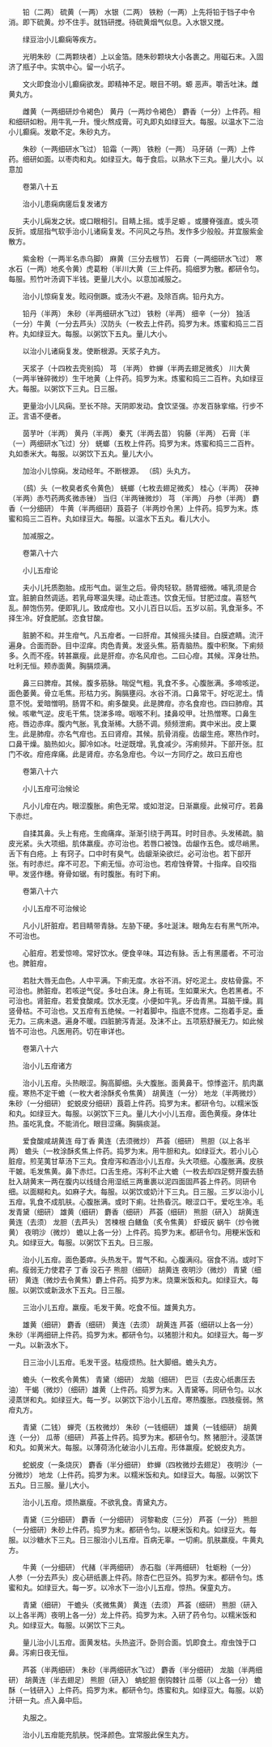 <!-- { "loadSidebar": true } -->
　　铅（二两） 硫黄（一两） 水银（二两） 铁粉（一两）上先将铅于铛子中令消。即下硫黄。炒不住手。就铛研搅。待硫黄烟气似息。入水银又搅。

　　绿豆治小儿癫痫等疾方。

　　光明朱砂（二两颗块者）上以金箔。随朱砂颗块大小各裹之。用磁石末。入固济了瓶子中。实筑中心。留一小坑子。

　　文火即食治小儿癫痫欲发。即精神不足。眼目不明。螈 恶声。嚼舌吐沫。雌黄丸方。

　　雌黄（一两细研炒令褐色） 黄丹（一两炒令褐色） 麝香（一分）上件药。相和细研如粉。用牛乳一升。慢火熬成膏。可丸即丸如绿豆大。每服。以温水下二治小儿癫痫。发歇不定。朱砂丸方。

　　朱砂（一两细研水飞过） 铅霜（一两） 铁粉（一两） 马牙硝（一两）上件药。细研如面。以枣肉和丸。如绿豆大。每于食后。以熟水下三丸。量儿大小。以意加

　　卷第八十五

　　治小儿患痫病瘥后复发诸方

　　夫小儿痫发之状。或口眼相引。目睛上摇。或手足螈 。或腰脊强直。或头项反折。或屈指气软手治小儿诸痫复发。不问风之与热。发作多少般般。并宜服紫金散方。

　　紫金粉（一两半名赤乌脚） 麻黄（三分去根节） 石膏（一两细研水飞过） 寒水石（一两）地炙令黄）虎葛粉（半川大黄（三上件药。捣细罗为散。都研令匀。每服。煎竹叶汤调下半钱。更量儿大小。以意加减服之。

　　治小儿惊痫复发。眩闷倒蹶。或汤火不避。及除百病。铅丹丸方。

　　铅丹（半两） 朱砂（半两细研水飞过） 铁粉（半两） 细辛（一分） 独活（一分）牛黄（一分去芦头）汉防头（一枚去上件药。捣罗为末。炼蜜和捣三二百杵。丸如绿豆大。每服。以粥饮下五丸。量儿大小。

　　以治小儿诸痫复发。使断根源。天浆子丸方。

　　天浆子（十四枚去壳别捣） 芎 （半两） 蚱蝉（半两去翅足微炙） 川大黄（一两半锉碎微炒）生干地黄（上件药。捣罗为末。炼蜜和捣三二百杵。丸如绿豆大。每服。以粥饮下三丸。日三服。

　　更量治小儿风痫。至长不除。天阴即发动。食饮坚强。亦发百脉挛缩。行步不正。言语不便者。

　　茵芋叶（半两） 黄丹（半两） 秦艽（半两去苗） 钩藤（半两） 石膏〔半（一）两细研水飞过〕分） 蜣螂（五枚上件药。捣罗为末。炼蜜和捣三二百杵。丸如黍米大。每服。以粥饮下五丸。量儿大小。

　　加治小儿惊痫。发动经年。不断根源。 （鸱）头丸方。

　　（鸱）头（一枚臭者炙令黄色） 蜣螂（七枚去翅足微炙） 桂心（半两） 茯神（半两）赤芍药两炙微赤锉） 当归（半两锉微炒） 芎 （半两） 丹参（半两） 麝香（一分细研） 牛黄（半两细研）莨菪子（半两炒令黑）上件药。捣罗为末。炼蜜和捣三二百杵。丸如绿豆大。每服。以温水下五丸。看儿大小。

　　加减服之。

　　卷第八十六

　　小儿五疳论

　　夫小儿托质胞胎。成形气血。诞生之后。骨肉轻软。肠胃细微。哺乳须是合宜。脏腑自然调适。若乳母寒温失理。动止乖违。饮食无恒。甘肥过度。喜怒气乱。醉饱伤劳。便即乳儿。致成疳也。又小儿百日以后。五岁以前。乳食渐多。不择生冷。好食肥腻。恣食甘酸。

　　脏腑不和。并生疳气。凡五疳者。一曰肝疳。其候摇头揉目。白膜遮睛。流汗遍身。合面而卧。目中涩痒。肉色青黄。发竖头焦。筋青脑热。腹中积聚。下痢频多。久而不痊。转甚羸瘦。此是肝疳。亦名风疳也。二曰心疳。其候。浑身壮热。吐利无恒。颊赤面黄。胸膈烦满。

　　鼻三曰脾疳。其候。腹多筋脉。喘促气粗。乳食不多。心腹胀满。多啼咳逆。面色萎黄。骨立毛焦。形枯力劣。胸膈壅闷。水谷不消。口鼻常干。好吃泥土。情意不悦。爱暗憎明。肠胃不和。痢多酸臭。此是脾疳。亦名食疳也。四曰肺疳。其候。咳嗽气逆。皮毛干焦。饶涕多啼。咽喉不利。揉鼻咬甲。壮热憎寒。口鼻生疮。唇边赤痒。腹内气胀。乳食渐稀。大肠不调。频频泄痢。粪中米出。皮上粟生。此是肺疳。亦名气疳也。五曰肾疳。其候。肌骨消瘦。齿龈生疮。寒热作时。口鼻干燥。脑热如火。脚冷如冰。吐逆既增。乳食减少。泻痢频并。下部开张。肛门不收。疳疮痒痛。此是肾疳。亦名急疳也。今以一方同疗之。故曰五疳也

　　卷第八十六

　　小儿五疳可治候论

　　凡小儿疳在内。眼涩腹胀。痢色无常。或如泔淀。日渐羸瘦。此候可疗。若鼻下赤烂。

　　自揉其鼻。头上有疮。生痂痛痒。渐渐引绕于两耳。时时目赤。头发稀疏。脑皮光紧。头大项细。肌体羸瘦。亦可治也。若唇口被蚀。齿龈作五色。或尽峭黑。舌下有白疮。上 有窍子。口中时有臭气。齿龈渐染欲烂。必可治也。若下部开张。有时赤烂。痒不可忍。下痢无恒。亦可治也。若疳蚀脊膂。十指痒。自咬指甲。发竖作穗。脊骨如锯。有时腹胀。有时下痢。

　　卷第八十六

　　小儿五疳不可治候论

　　凡小儿肝脏疳。若目睛带青脉。左胁下硬。多吐涎沫。眼角左右有黑气所冲。不可治也。

　　心脏疳。若爱惊啼。常好饮水。便食辛味。耳边有脉。舌上有黑靥者。不可治也。脾脏疳。

　　若肚大唇无血色。人中平满。下痢无度。水谷不消。好吃泥土。皮枯骨露。不可治也。肺脏疳。若咳逆气促。多吐白沫。身上有斑。生如粟米大。色若黑者。不可治也。肾脏疳。若爱食酸咸。饮水无度。小便如牛乳。牙齿青黑。耳脑干燥。肩竖骨枯。不可治也。又五疳有五绝候。一衬着脚中。指底不觉疼。二抱着手足。垂 无力。三病未退。遍身不暖。四脏腑泻青涎。及沫不止。五项筋舒展无力。如此候皆不可治也。凡医用药。切在审详也。

　　卷第八十六

　　治小儿五疳诸方

　　治小儿五疳。头热眼涩。胸高脚细。头大腹胀。面黄鼻干。惊悸盗汗。肌肉羸瘦。寒热不定干蟾（一枚大者涂酥炙令焦黄） 胡黄连（一分） 地龙（半两微炒） 朱砂（一分细研） 蛇蜕皮分细研）莨菪上件药。捣罗为末。都研令匀。以糯米饭和丸。如绿豆大。每服。以粥饮下三丸。量儿大小小儿五疳。面色黄瘦。身体壮热。虽吃乳食。不能消化。眼目涩痛。胸膈痰涎。

　　爱食酸咸胡黄连 母丁香 黄连（去须微炒） 芦荟（细研） 熊胆（以上各半两） 蟾头（一枚涂酥炙焦上件药。捣罗为末。用牛胆和丸。如绿豆大。若小儿心脏疳。煎芜荑甘草汤下三丸。食疳泻和酒治小儿五疳。头大项细。心腹胀满。皮肤干皴。毛发焦黄。鼻下赤烂。口舌生疮。泻利不止大蟾（一枚去却四足劈开腹去肠肚入胡黄末一两在腹内以线缝合用湿纸三两重裹以泥四面固芦荟上件药。同研令细。以面糊和丸。如麻子大。每服。以粥饮或奶汁下三丸。日三服。三岁以治小儿五疳。乳食不成肌肤。心腹胀满。或时下痢。壮热昏沉。眼涩口干。爱吃生冷。毛发青黛（细研） 雄黄（细研） 麝香（细研） 芦荟（细研） 熊胆（研入） 胡黄连 黄连（去须） 龙胆（去芦头） 苦楝根 白鳝鱼（炙令焦黄） 虾蟆灰 蜗牛（炒令微黄） 夜明沙（微炒） 蟾以上各一分）上件药。捣罗为末。都研令匀。用粳米饭和丸。如绿豆大。每服。以粥饮下五丸。日三服。

　　治小儿五疳。面色萎瘁。头热发干。胃气不和。心腹满闷。宿食不消。或时下痢。瘦弱无力使君子 丁香 没石子 熊胆（细研） 胡黄连 夜明沙（微炒） 青黛（细研） 黄连（微炒去令黄焦）麝上件药。捣罗为末。烧粟米饭和丸。如绿豆大。每服。以粥饮或新汲水下五丸。日三服。

　　三治小儿五疳。羸瘦。毛发干黄。吃食不恒。雄黄丸方。

　　雄黄（细研） 麝香（细研） 黄连（去须） 胡黄连 芦荟（细研以上各一分） 朱砂（半两细研上件药。捣罗为末。都研令匀。以猪胆汁和丸。如绿豆大。每一岁一丸。以新汲水下。

　　日三治小儿五疳。毛发干竖。枯瘦烦热。肚大脚细。蟾头丸方。

　　蟾头（一枚炙令黄焦） 青黛（细研） 龙脑（细研） 巴豆（去皮心纸裹压去油） 干蝎（微炒）（细研）雄黄（上件药。捣罗为末。入青黛等。同研令匀。以水浸蒸饼和丸。如绿豆大。每一岁。以粥饮下治小儿五疳。寒热腹胀。四肢瘦弱。煞疳丸方。

　　青黛（二钱） 蝉壳（五枚微炒） 朱砂（一钱细研） 雄黄（一钱细研） 胡黄连（一分） 瓜蒂（细研） 芦荟上件药。捣罗为末。都研令匀。熬 猪胆汁。浸蒸饼和丸。如黄米大。每服。以薄荷汤化破治小儿五疳。形体羸瘦。蛇蜕皮丸方。

　　蛇蜕皮（一条烧灰） 麝香（半分细研） 蚱蝉（四枚微炒去翅足） 夜明沙（一分微炒） 地龙（上件药。捣罗为末。以糯米饭和丸。如绿豆大。每服。以粥饮下五丸。日三服。量儿大小。

　　治小儿五疳。烦热羸瘦。不欲乳食。青黛丸方。

　　青黛（三分细研） 麝香（一分细研） 诃黎勒皮（三分） 芦荟（一分） 熊胆（一分细研）朱砂上件药。捣罗为末。都研令匀。以粳米饭和丸。如绿豆大。每服。以沙糖水下三丸。日三服治小儿五疳。百病无辜。一切痢。肌肤羸瘦。牛黄丸方。

　　牛黄（一分细研） 代赭（半两细研） 赤石脂（半两细研） 牡蛎粉（一分） 人参（一分去芦头）皮心研纸裹上件药。除杏仁巴豆外。捣罗为末。都研令匀。炼蜜和丸。如绿豆大。每一岁。以冷水下一治小儿五疳。惊热。保童丸方。

　　青黛（细研） 干蟾头（炙微焦黄） 黄连（去须） 芦荟（细研） 熊胆（研入以上各半两）夜明上各一分）龙上件药。捣罗为末。入研了药令匀。以糯米饭和丸。如绿豆大。每服。以粥饮下三丸。

　　量儿治小儿五疳。面黄发枯。头热盗汗。卧则合面。饥即食土。疳虫蚀于口鼻。泻痢日夜无恒。

　　芦荟（半两细研） 朱砂（半两细研水飞过） 麝香（半分细研） 龙脑（半两细研） 胡黄连（半去翅足） 熊胆（研入） 蚺蛇胆 倒钩棘针 瓜蒂（以上各一分） 蟾酥（一钱研入）上件药。捣罗为末。都研令匀。炼蜜和丸。如绿豆大。每服。以奶汁研一丸。点入鼻中后。

　　丸服之。

　　治小儿五疳能充肌肤。悦泽颜色。宜常服此保生丸方。

